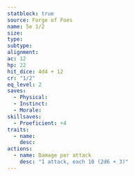 ```yaml
---
statblock: true
source: Forge of Foes
name: 5e 1/2
size: 
type: 
subtype: 
alignment: 
ac: 12
hp: 22
hit_dice: 4d4 + 12
cr: "1/2"
eq_level: 2
saves:
  - Physical: 
  - Instinct: 
  - Morale: 
skillsaves:
  - Proeficient: +4
traits:
  - name: 
    desc: 
actions:
  - name: Damage per attack
    desc: "1 attack, each 10 (2d6 + 3)"
---
```

